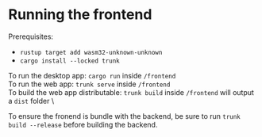 

# Running the frontend

Prerequisites:
- `rustup target add wasm32-unknown-unknown`
- `cargo install --locked trunk`

To run the desktop app: `cargo run` inside `/frontend` \
To run the web app: `trunk serve` inside `/frontend` \
To build the web app distributable: `trunk build` inside `/frontend` will output a `dist` folder \

To ensure the fronend is bundle with the backend, be sure to run `trunk build --release` before building the backend.
